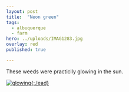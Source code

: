 ```yaml
---
layout: post
title:  "Neon green"
tags:
  - albuquerque
  - farm
hero: ../uploads/IMAG1283.jpg
overlay: red
published: true

---
```


These weeds were practiclly glowing in the sun.

[![glowing](../uploads/IMAG1283.jpg){:.lead}](../uploads/IMAG1283.jpg)